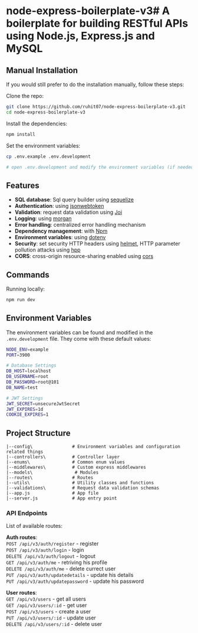 # node-express-boilerplate-v3# A boilerplate for building RESTful APIs using Node.js, Express.js and MySQL

## Manual Installation

If you would still prefer to do the installation manually, follow these steps:

Clone the repo:

```bash
git clone https://github.com/ruhit07/node-express-boilerplate-v3.git
cd node-express-boilerplate-v3
```

Install the dependencies:

```bash
npm install
```

Set the environment variables:

```bash
cp .env.example .env.development

# open .env.development and modify the environment variables (if needed)
```
## Features

- **SQL database**: Sql query builder using [sequelize](https://sequelize.org/)
- **Authentication**: using [jsonwebtoken](https://jwt.io)
- **Validation**: request data validation using [Joi](https://github.com/hapijs/joi)
- **Logging**: using [morgan](https://github.com/expressjs/morgan)
- **Error handling**: centralized error handling mechanism
- **Dependency management**: with [Npm](https://docs.npmjs.com)
- **Environment variables**: using [dotenv](https://github.com/motdotla/dotenv)
- **Security**: set security HTTP headers using [helmet](https://helmetjs.github.io), HTTP parameter pollution attacks using [hpp](https://github.com/analog-nico/hpp)
- **CORS**: cross-origin resource-sharing enabled using [cors](https://github.com/expressjs/cors)

## Commands

Running locally:

```bash
npm run dev
```

## Environment Variables

The environment variables can be found and modified in the `.env.development` file. They come with these default values:

```bash
NODE_ENV=example
PORT=3900

# Database Settings
DB_HOST=localhost
DB_USERNAME=root
DB_PASSWORD=root@101
DB_NAME=test

# JWT Settings
JWT_SECRET=unsecureJwtSecret
JWT_EXPIRES=1d
COOKIE_EXPIRES=1
```

## Project Structure
```
|--config\               # Environment variables and configuration related things
|--controllers\          # Controller layer
|--enums\                # Common enum values
|--middlewares\          # Custom express middlewares
|--models\                # Modules
|--routes\               # Routes
|--utils\                # Utility classes and functions
|--validations\          # Request data validation schemas
|--app.js                # App file
|--server.js             # App entry point
```

### API Endpoints

List of available routes:

**Auth routes**:\
`POST /api/v3/auth/register` - register\
`POST /api/v3/auth/login` - login\
`DELETE /api/v3/auth/logout` - logout\
`GET /api/v3/auth/me` - retriving his profile\
`DELETE /api/v3/auth/me` - delete currect user\
`PUT /api/v3/auth/updatedetails` - update his details\
`PUT /api/v3/auth/updatepassword` - update his password

**User routes**:\
`GET /api/v3/users` - get all users\
`GET /api/v3/users/:id` - get user\
`POST /api/v3/users` - create a user\
`PUT /api/v3/users/:id` - update user\
`DELETE /api/v3/users/:id` - delete user
